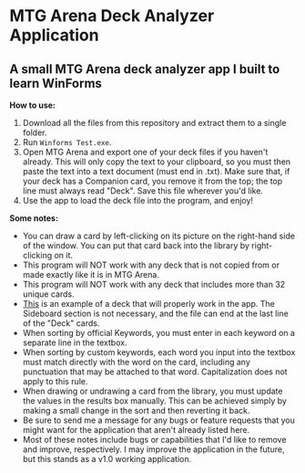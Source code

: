 # MTG Arena Deck Analyzer Application
A small MTG Arena deck analyzer app I built to learn WinForms
---

**How to use:**
1) Download all the files from this repository and extract them to a single folder.
2) Run `Winforms Test.exe`.
3) Open MTG Arena and export one of your deck files if you haven't already. This will only copy the text to your clipboard, so you must then paste the text into a text document (must end in .txt). Make sure that, if your deck has a Companion card, you remove it from the top; the top line must always read "Deck". Save this file wherever you'd like.
4) Use the app to load the deck file into the program, and enjoy!

**Some notes:**
- You can draw a card by left-clicking on its picture on the right-hand side of the window. You can put that card back into the library by right-clicking on it.
- This program will NOT work with any deck that is not copied from or made exactly like it is in MTG Arena.
- This program will NOT work with any deck that includes more than 32 unique cards.
- [This](https://pastebin.com/dHWF1nhc) is an example of a deck that will properly work in the app. The Sideboard section is not necessary, and the file can end at the last line of the "Deck" cards.
- When sorting by official Keywords, you must enter in each keyword on a separate line in the textbox.
- When sorting by custom keywords, each word you input into the textbox must match directly with the word on the card, including any punctuation that may be attached to that word. Capitalization does not apply to this rule.
- When drawing or undrawing a card from the library, you must update the values in the results box manually. This can be achieved simply by making a small change in the sort and then reverting it back.
- Be sure to send me a message for any bugs or feature requests that you might want for the application that aren't already listed here.
- Most of these notes include bugs or capabilities that I'd like to remove and improve, respectively. I may improve the application in the future, but this stands as a v1.0 working application.
